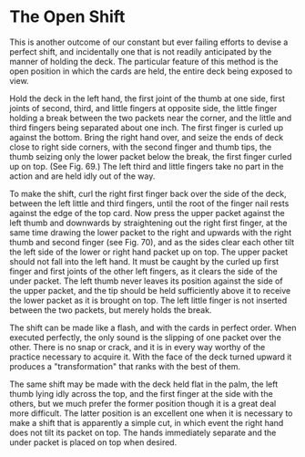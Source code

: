 # The Open Shift

This is another outcome of our constant but ever failing efforts to devise a perfect shift, and incidentally one that is not readily anticipated by the manner of holding the deck. The particular feature of this method is the open position in which the cards are held, the entire deck being exposed to view.

Hold the deck in the left hand, the first joint of the thumb at one side, first joints of second, third, and little fingers at opposite side, the little finger holding a break between the two packets near the corner, and the little and third fingers being separated about one inch. The first finger is curled up against the bottom. Bring the right hand over, and seize the ends of deck close to right side corners, with the second finger and thumb tips, the thumb seizing only the lower packet below the break, the first finger curled up on top. \(See Fig. 69.\) The left third and little fingers take no part in the action and are held idly out of the way.

To make the shift, curl the right first finger back over the side of the deck, between the left little and third fingers, until the root of the finger nail rests against the edge of the top card. Now press the upper packet against the left thumb and downwards by straightening out the right first finger, at the same time drawing the lower packet to the right and upwards with the right thumb and second finger \(see Fig. 70\), and as the sides clear each other tilt the left side of the lower or right hand packet up on top. The upper packet should not fall into the left hand. It must be caught by the curled up first finger and first joints of the other left fingers, as it clears the side of the under packet. The left thumb never leaves its position against the side of the upper packet, and the tip should be held sufficiently above it to receive the lower packet as it is brought on top. The left little finger is not inserted between the two packets, but merely holds the break.

The shift can be made like a flash, and with the cards in perfect order. When executed perfectly, the only sound is the slipping of one packet over the other. There is no snap or crack, and it is in every way worthy of the practice necessary to acquire it. With the face of the deck turned upward it produces a "transformation" that ranks with the best of them.

The same shift may be made with the deck held flat in the palm, the left thumb lying idly across the top, and the first finger at the side with the others, but we much prefer the former position though it is a great deal more difficult. The latter position is an excellent one when it is necessary to make a shift that is apparently a simple cut, in which event the right hand does not tilt its packet on top. The hands immediately separate and the under packet is placed on top when desired.

